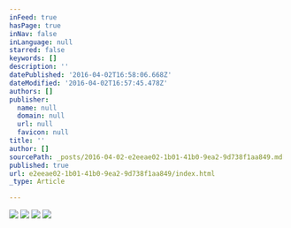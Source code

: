 ```yaml
---
inFeed: true
hasPage: true
inNav: false
inLanguage: null
starred: false
keywords: []
description: ''
datePublished: '2016-04-02T16:58:06.668Z'
dateModified: '2016-04-02T16:57:45.478Z'
authors: []
publisher:
  name: null
  domain: null
  url: null
  favicon: null
title: ''
author: []
sourcePath: _posts/2016-04-02-e2eeae02-1b01-41b0-9ea2-9d738f1aa849.md
published: true
url: e2eeae02-1b01-41b0-9ea2-9d738f1aa849/index.html
_type: Article

---
```

![](https://the-grid-user-content.s3-us-west-2.amazonaws.com/08b64acc-9653-4b2b-b40e-49dc822b30e7.jpg)
![](https://the-grid-user-content.s3-us-west-2.amazonaws.com/eb8e38f7-02ce-421b-b8be-49ebe47493b4.jpg)
![](https://the-grid-user-content.s3-us-west-2.amazonaws.com/4d6cf6ed-0239-4c6e-8ddb-23c9e7dad475.jpg)
![](https://the-grid-user-content.s3-us-west-2.amazonaws.com/7d92c7a3-a127-4c19-ae91-b142f511a149.jpg)